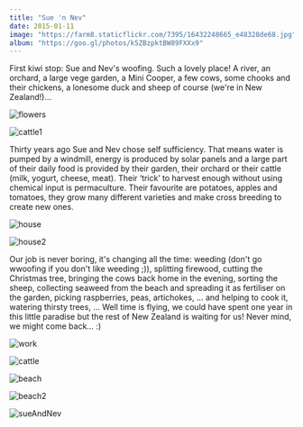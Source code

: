```yaml
---
title: "Sue 'n Nev"
date: 2015-01-11
image: "https://farm8.staticflickr.com/7395/16432248665_e48328de68.jpg"
album: "https://goo.gl/photos/k5ZBzpktBW89FXXx9"
---
```


First kiwi stop: Sue and Nev's woofing. Such a lovely place! A river, an orchard, a large vege garden, a Mini Cooper, a few cows, some chooks and their chickens, a lonesome duck and sheep of course (we're in New Zealand!)…

![flowers](https://lh5.googleusercontent.com/-b3gUo6VP9ko/VNL4WCfW18I/AAAAAAAAAb8/3581a_bH71w/s800/upload_-1-MIX.jpg)

![cattle1](https://lh6.googleusercontent.com/-hM3DLsCT_3A/VNL8INFPGxI/AAAAAAAAAd8/8s4jAADvKSY/s800/upload_-1-MIX.jpg)

Thirty years ago Sue and Nev chose self sufficiency. That means water is pumped by a windmill, energy is produced by solar panels and a large part of their daily food is provided by their garden, their orchard or their cattle (milk, yogurt, cheese, meat). Their ‘trick’ to harvest enough without using chemical input is permaculture. Their favourite are potatoes, apples and tomatoes, they grow many different varieties and make cross breeding to create new ones.

![house](https://lh4.googleusercontent.com/-EJeDtq_J7mM/VNL-llSj0vI/AAAAAAAAAf4/Ofcmg_-ozP4/s800/upload_-1-MIX.jpg)

![house2](https://lh5.googleusercontent.com/-e_-ALDb_U0g/VNLvtJFuIzI/AAAAAAAAAa8/Ey4bRx53AeY/s800/upload_-1-MIX.jpg)

Our job is never boring, it's changing all the time: weeding (don't go wwoofing if you don't like weeding ;)), splitting firewood, cutting the Christmas tree, bringing the cows back home in the evening, sorting the sheep, collecting seaweed from the beach and spreading it as fertiliser on the garden, picking raspberries, peas, artichokes, … and helping to cook it, watering thirsty trees, … 
Well time is flying, we could have spent one year in this little paradise but the rest of New Zealand is waiting for us! Never mind, we might come back… :)

![work](https://lh6.googleusercontent.com/-WHRxiUeaW94/VNL9JC3v8zI/AAAAAAAAAeo/mr20Uc162Ok/s800/upload_-1-MIX.jpg)

![cattle](https://lh6.ggpht.com/-NLW2rJF71aE/VNL7cFQ_DWI/AAAAAAAAAdY/7ctSR1NAyZw/s1280/upload_-1-MIX.jpg)

![beach](https://lh3.googleusercontent.com/-GzVHCzhfrTM/VNL9xN_Y1rI/AAAAAAAAAfI/7ZKMKoTqhTo/s800/upload_-1-MIX.jpg)

![beach2](https://lh4.googleusercontent.com/-uOX8tmlIXbQ/VNL-LGohb7I/AAAAAAAAAfg/zX3gUGrcBnY/s800/upload_-1-MIX.jpg)

![sueAndNev](https://lh5.ggpht.com/-OO2XQOZU7IY/VPQk4oFyiRI/AAAAAAAACP0/i1qliIbEdTE/s1280/upload_-1.jpg)

